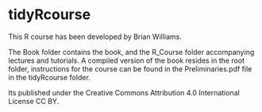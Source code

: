# tidyRcourse

This R course has been developed by Brian Williams. 

The Book folder contains the book, and the R_Course folder accompanying lectures and tutorials.
A compiled version of the book resides in the root folder, instructions for the course can be found in the Preliminaries.pdf file in the tidyRcourse folder. 

Its published under the Creative Commons Attribution 4.0 International License CC BY. 